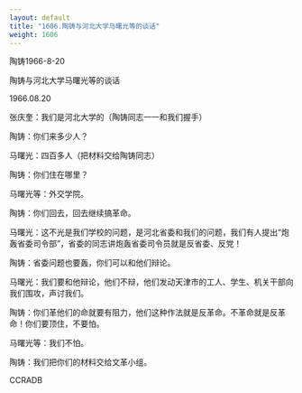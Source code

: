 ```yaml
---
layout: default
title: "1606.陶铸与河北大学马曙光等的谈话"
weight: 1606
---
```


陶铸1966-8-20

陶铸与河北大学马曙光等的谈话

1966.08.20

张庆奎：我们是河北大学的（陶铸同志一一和我们握手）

陶铸：你们来多少人？

马曙光：四百多人（把材料交给陶铸同志）

陶铸：你们住在哪里？

马曙光等：外交学院。

陶铸：你们回去，回去继续搞革命。

马曙光：这不光是我们学校的问题，是河北省委和我们的问题，我们有人提出“炮轰省委司令部”，省委的同志讲炮轰省委司令员就是反省委、反党！

陶铸：省委问题也要轰，你们可以和他们辩论。

马曙光：我们要和他辩论，他们不辩，他们发动天津市的工人、学生、机关干部向我们围攻，声讨我们。

陶铸：你们革他们的命就要有阻力，他们这种作法就是反革命。不革命就是反革命！你们要顶住，不要怕。

马曙光等：我们不怕。

陶铸：我们把你们的材料交给文革小组。

CCRADB

